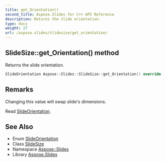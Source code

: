```yaml
---
title: get_Orientation()
second_title: Aspose.Slides for C++ API Reference
description: Returns the slide orientation.
type: docs
weight: 27
url: /aspose.slides/slidesize/get_orientation/
---
```

## SlideSize::get_Orientation() method


Returns the slide orientation.

```cpp
SlideOrientation Aspose::Slides::SlideSize::get_Orientation() override
```

## Remarks


Changing this value will swap slide's dimensions.

Read [SlideOrientation](../../slideorientation/). 
## See Also

* Enum [SlideOrientation](../../slideorientation/)
* Class [SlideSize](../)
* Namespace [Aspose::Slides](../../)
* Library [Aspose.Slides](../../../)